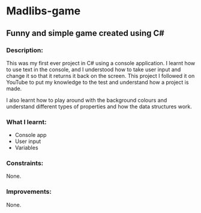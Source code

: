 # Madlibs-game

## Funny and simple game created using C#

### Description:

This was my first ever project in C# using a console application. I learnt how to use text in the console, and I understood how to take user input and change it so that it returns it back on the screen. This project I followed it on YouTube to put my knowledge to the test and understand how a project is made.

I also learnt how to play around with the background colours and understand different types of properties and how the data structures work.

### What I learnt:
- Console app
- User input
- Variables



### Constraints:

None.

### Improvements:

None.
